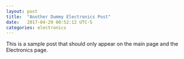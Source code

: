 ```yaml
---
layout: post
title:  "Another Dummy Electronics Post"
date:   2017-04-29 00:52:12 UTC-5    
categories: electronics
---
```

This is a sample post that should only appear on the main page and the Electronics page.